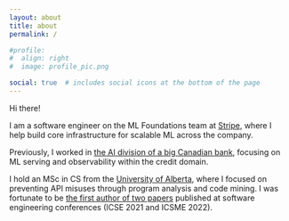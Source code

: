 ```yaml
---
layout: about
title: about
permalink: /

#profile:
#  align: right
#  image: profile_pic.png

social: true  # includes social icons at the bottom of the page
---
```


Hi there!

I am a software engineer on the ML Foundations team at [Stripe](https://stripe.com/),
where I help build core infrastructure for scalable ML across the company.

Previously, I worked in [the AI division of a big Canadian bank](https://rbcborealis.com), focusing on ML serving and observability within the credit domain.

I hold an MSc in CS from the [University of Alberta](https://ualberta.ca),
where I focused on preventing API misuses through program analysis and code
mining. I was fortunate to be [the first author of two
papers](https://scholar.google.com/citations?user=dpV2oe0AAAAJ) published at
software engineering conferences (ICSE 2021 and ICSME 2022).
